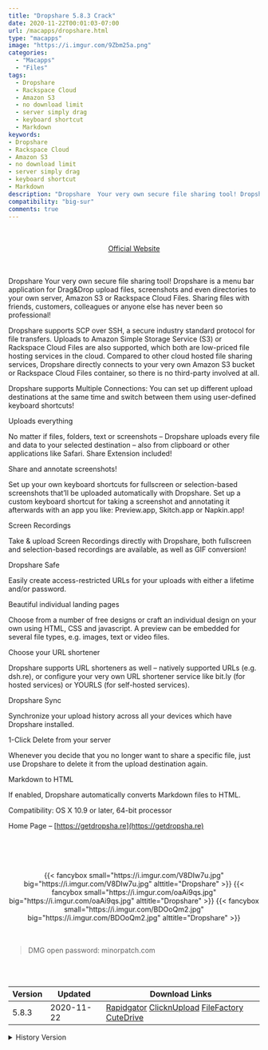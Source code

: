 ```yaml
---
title: "Dropshare 5.8.3 Crack"
date: 2020-11-22T00:01:03-07:00
url: /macapps/dropshare.html
type: "macapps"
image: "https://i.imgur.com/9Zbm25a.png"
categories:
  - "Macapps"
  - "Files"
tags:
  - Dropshare
  - Rackspace Cloud
  - Amazon S3
  - no download limit
  - server simply drag
  - keyboard shortcut
  - Markdown
keywords:
- Dropshare
- Rackspace Cloud
- Amazon S3
- no download limit
- server simply drag
- keyboard shortcut
- Markdown
description: "Dropshare  Your very own secure file sharing tool! Dropshare is a menu bar application for Drag&Drop upload files, screenshots and even directories to your own server, Amazon S3 or Rackspace Cloud Files"
compatibility: "big-sur"
comments: true
---
```


<br/>
<br/>
<center>
<a href="https://getdropsha.re" target="blank"><div class="border border-blue-500 rounded-lg transition duration-500 
    ease-in-out w-48 text-lg text-blue-500 text-center px-2 hover:bg-blue-500 hover:text-white">
  Official Website 
</div></a>
</center>
<br/>
<br/>

Dropshare  Your very own secure file sharing tool! Dropshare is a menu bar application for Drag&Drop upload files, screenshots and even directories to your own server, Amazon S3 or Rackspace Cloud Files. Sharing files with friends, customers, colleagues or anyone else has never been so professional!



Dropshare supports SCP over SSH, a secure industry standard protocol for file transfers. Uploads to Amazon Simple Storage Service (S3) or Rackspace Cloud Files are also supported, which both are low-priced file hosting services in the cloud. Compared to other cloud hosted file sharing services, Dropshare directly connects to your very own Amazon S3 bucket or Rackspace Cloud Files container, so there is no third-party involved at all.

Dropshare supports Multiple Connections: You can set up different upload destinations at the same time and switch between them using user-defined keyboard shortcuts!

Uploads everything

No matter if files, folders, text or screenshots – Dropshare uploads every file and data to your selected destination – also from clipboard or other applications like Safari. Share Extension included!

Share and annotate screenshots!

Set up your own keyboard shortcuts for fullscreen or selection-based screenshots that’ll be uploaded automatically with Dropshare. Set up a custom keyboard shortcut for taking a screenshot and annotating it afterwards with an app you like: Preview.app, Skitch.app or Napkin.app!

Screen Recordings

Take & upload Screen Recordings directly with Dropshare, both fullscreen and selection-based recordings are available, as well as GIF conversion!

Dropshare Safe

Easily create access-restricted URLs for your uploads with either a lifetime and/or password.

Beautiful individual landing pages

Choose from a number of free designs or craft an individual design on your own using HTML, CSS and javascript. A preview can be embedded for several file types, e.g. images, text or video files.

Choose your URL shortener

Dropshare supports URL shorteners as well – natively supported URLs (e.g. dsh.re), or configure your very own URL shortener service like bit.ly (for hosted services) or YOURLS (for self-hosted services).

Dropshare Sync

Synchronize your upload history across all your devices which have Dropshare installed.

1-Click Delete from your server

Whenever you decide that you no longer want to share a specific file, just use Dropshare to delete it from the upload destination again.

Markdown to HTML

If enabled, Dropshare automatically converts Markdown files to HTML.

Compatibility: OS X 10.9 or later, 64-bit processor

Home Page – [https://getdropsha.re](https://getdropsha.re)

<br/>
<br/>
<script async src="https://pagead2.googlesyndication.com/pagead/js/adsbygoogle.js"></script>
<ins class="adsbygoogle"
     style="display:block; text-align:center;"
     data-ad-layout="in-article"
     data-ad-format="fluid"
     data-ad-client="ca-pub-8746275014476192"
     data-ad-slot="5144997159"></ins>
<script>
     (adsbygoogle = window.adsbygoogle || []).push({});
</script>
<br/>
<br/>


<center>

<div class="w-full grid grid-cols-3 flex gap-2">
{{< fancybox small="https://i.imgur.com/V8DIw7u.jpg" big="https://i.imgur.com/V8DIw7u.jpg" alttitle="Dropshare" >}}
{{< fancybox small="https://i.imgur.com/oaAi9qs.jpg" big="https://i.imgur.com/oaAi9qs.jpg" alttitle="Dropshare" >}}
{{< fancybox small="https://i.imgur.com/BDOoQm2.jpg" big="https://i.imgur.com/BDOoQm2.jpg" alttitle="Dropshare" >}}
</div>

</center>

<br/>
<br/>


> DMG open password: minorpatch.com

<br/>

<br/>
<div id="history_version" class="history_version">

| Version | Updated | Download Links |
| ---- | ---- | ---- |
| 5.8.3 | 2020-11-22 | [Rapidgator](https://ouo.io/1NIqdv)   [ClicknUpload](https://ouo.io/N4y7K7)   [FileFactory](https://ouo.io/reUYfh)   [CuteDrive](https://ouo.io/reUYfh) |
<details>
<summary>History Version</summary>

| Version | Updated | Download Links |
| ---- | ---- | ---- |
| 5.8.2 | 2020-11-18 | [Rapidgator](https://ouo.io/ejHxcA)   [ClicknUpload](https://ouo.io/hBCaM7)   [FileFactory](https://ouo.io/zScFEl)   [CuteDrive](https://ouo.io/HiSXJi) |
| 5.8.1 | 2020-11-14 | [Rapidgator](https://ouo.io/dQ6ckkW)   [ClicknUpload](https://ouo.io/5n2Z22)   [FileFactory](https://ouo.io/O5NbWB)   [CuteDrive](https://ouo.io/rOEMieJ) |
| 5.8 | 2020-11-08 | [Rapidgator](https://ouo.io/ZuKKDf)   [ClicknUpload](https://ouo.io/Ka4bXt)   [FileFactory](https://ouo.io/2Rfyp5G)   [CuteDrive](https://ouo.io/isaLi9I) |
| 5.7 | 2020-09-28 | [UsersCloud](https://ouo.io/PmlzNSf)   [ClicknUpload](https://ouo.io/2BBevw)   [FileFactory](https://ouo.io/jUApY0)   [CuteDrive](https://ouo.io/70HU8V) |
| 5.6.3.5148 | 2020-06-24 | [UsersCloud](https://ouo.io/CWIwyT)   [ClicknUpload](https://ouo.io/m4LiOQ)   [FileFactory](https://ouo.io/fKNYwsP)   [CuteDrive](https://ouo.io/ncad7V) |
| 5.6.3 | 2020-06-23 | [UsersCloud](https://ouo.io/Cs09jo)   [ClicknUpload](https://ouo.io/EbLDN9)   [FileFactory](https://ouo.io/Ukg5e7)   [CuteDrive](https://ouo.io/yPIuxS) |
| 5.6.2 | 2020-05-23 | [UsersCloud](https://ouo.io/H82JABc)   [ClicknUpload](https://ouo.io/uJX20r)   [FileFactory](https://ouo.io/HufIj9)   [CuteDrive](https://ouo.io/b1mm3v) |
| 5.6.1 | 2020-05-01 | [UsersCloud](https://ouo.io/lKS8dJ)   [ClicknUpload](https://ouo.io/L539cN)   [FileFactory](https://ouo.io/aCUer3)   [CuteDrive](https://ouo.io/iFERaZ) |
</details>

</div>
